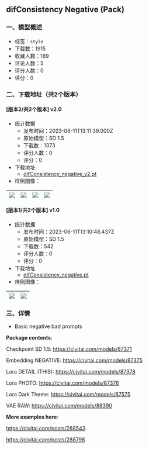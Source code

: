 ## difConsistency Negative (Pack)
### 一、模型概述

- 标签：`style`
- 下载数：1915
- 收藏人数：189
- 评论人数：5
- 评分人数：0
- 评分：0

### 二、下载地址（共2个版本）

#### [版本2/共2个版本] v2.0

- 统计数据
  - 发布时间：2023-06-11T13:11:39.000Z
  - 原始模型：SD 1.5
  - 下载数：1373
  - 评分人数：0
  - 评分：0
- 下载地址
  - [difConsistency_negative_v2.pt](https://civitai.com/api/download/models/93798)
- 样例图像：

| <img src="https://image.civitai.com/xG1nkqKTMzGDvpLrqFT7WA/b54e36fc-7a2f-4df5-a7e2-d7a4ffc53b3a/width=450/1122187.jpeg" /> | <img src="https://image.civitai.com/xG1nkqKTMzGDvpLrqFT7WA/c11101c6-9b9f-4fb0-9d38-334c1a466fdd/width=450/1109047.jpeg" /> | <img src="https://image.civitai.com/xG1nkqKTMzGDvpLrqFT7WA/85abc09f-c083-4904-b939-6fe58c3fc0a0/width=450/1122188.jpeg" /> | <img src="https://image.civitai.com/xG1nkqKTMzGDvpLrqFT7WA/aee4dca9-feaf-4708-ad31-caba306e5a42/width=450/1109886.jpeg" /> |
| ---- | ---- | ---- | ---- |

#### [版本1/共2个版本] v1.0

- 统计数据
  - 发布时间：2023-06-11T13:10:48.437Z
  - 原始模型：SD 1.5
  - 下载数：542
  - 评分人数：0
  - 评分：0
- 下载地址
  - [difConsistency_negative.pt](https://civitai.com/api/download/models/92982)
- 样例图像：

| <img src="https://image.civitai.com/xG1nkqKTMzGDvpLrqFT7WA/427ceb30-e80d-4709-9bc5-9e626c382eae/width=450/1099631.jpeg" /> | <img src="https://image.civitai.com/xG1nkqKTMzGDvpLrqFT7WA/665b4d45-94e4-4bd4-a57e-6cfcf88f3b71/width=450/1095303.jpeg" /> |
| ---- | ---- |


### 三、详情
<p></p><ul><li><p>Basic negative bad prompts</p></li></ul><p></p><p><strong>Package contents</strong>:</p><p></p><p>Checkpoint SD 1.5: <a target="_blank" rel="ugc" href="https://civitai.com/models/87371">https://civitai.com/models/87371</a></p><p>Embedding NEGATIVE: <a target="_blank" rel="ugc" href="https://civitai.com/models/87375">https://civitai.com/models/87375</a></p><p>Lora DETAIL (THIS): <a target="_blank" rel="ugc" href="https://civitai.com/models/87378">https://civitai.com/models/87378</a></p><p>Lora PHOTO: <a target="_blank" rel="ugc" href="https://civitai.com/models/87376">https://civitai.com/models/87376</a></p><p>Lora Dark Theme: <a target="_blank" rel="ugc" href="https://civitai.com/models/87575">https://civitai.com/models/87575</a></p><p>VAE RAW: <a target="_blank" rel="ugc" href="https://civitai.com/models/88390">https://civitai.com/models/88390</a></p><p></p><p><strong>More examples here</strong>:</p><p><a target="_blank" rel="ugc" href="https://civitai.com/posts/288543">https://civitai.com/posts/288543</a></p><p><a target="_blank" rel="ugc" href="https://civitai.com/posts/288798">https://civitai.com/posts/288798</a></p>